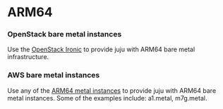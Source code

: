 # ARM64

### OpenStack bare metal instances

Use the [OpenStack Ironic](https://www.openstack.org/use-cases/bare-metal/) to provide juju with
ARM64 bare metal infrastructure.

### AWS bare metal instances

Use any of the [ARM64 metal instances](https://aws.amazon.com/ec2/instance-types/) to provide juju
with ARM64 bare metal instances. Some of the examples include: a1.metal, m7g.metal.

